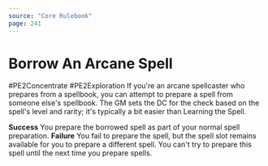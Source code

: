 ```yaml
---
source: "Core Rulebook"
page: 241
---
```

# Borrow An Arcane Spell
#PE2Concentrate #PE2Exploration 
If you're an arcane spellcaster who prepares from a spellbook, you can attempt to prepare a spell from someone else's spellbook. The GM sets the DC for the check based on the spell's level and rarity; it's typically a bit easier than Learning the Spell.

**Success** You prepare the borrowed spell as part of your normal spell preparation.
**Failure** You fail to prepare the spell, but the spell slot remains available for you to prepare a different spell. You can't try to prepare this spell until the next time you prepare spells.